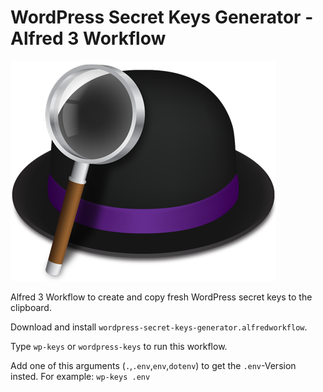 # WordPress Secret Keys Generator - Alfred 3 Workflow

![Alfred Logo](https://github.com/mindtwo/wordpress-secret-keys-generator-alfredworkflow/raw/master/docs/images/logo.png)

Alfred 3 Workflow to create and copy fresh WordPress secret keys to the clipboard.

Download and install `wordpress-secret-keys-generator.alfredworkflow`.

Type `wp-keys` or `wordpress-keys` to run this workflow.

Add one of this arguments (`.`,`.env`,`env`,`dotenv`) to get the `.env`-Version insted. For example:
`wp-keys .env`
